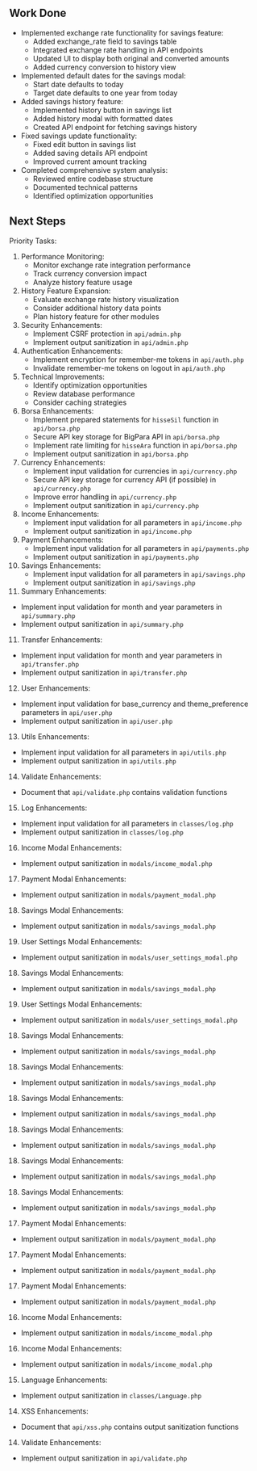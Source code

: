 ## Work Done
- Implemented exchange rate functionality for savings feature:
  - Added exchange_rate field to savings table
  - Integrated exchange rate handling in API endpoints
  - Updated UI to display both original and converted amounts
  - Added currency conversion to history view
- Implemented default dates for the savings modal:
  - Start date defaults to today
  - Target date defaults to one year from today
- Added savings history feature:
  - Implemented history button in savings list
  - Added history modal with formatted dates
  - Created API endpoint for fetching savings history
- Fixed savings update functionality:
  - Fixed edit button in savings list
  - Added saving details API endpoint
  - Improved current amount tracking
- Completed comprehensive system analysis:
  - Reviewed entire codebase structure
  - Documented technical patterns
  - Identified optimization opportunities

## Next Steps
Priority Tasks:
1. Performance Monitoring:
   - Monitor exchange rate integration performance
   - Track currency conversion impact
   - Analyze history feature usage
2. History Feature Expansion:
   - Evaluate exchange rate history visualization
   - Consider additional history data points
   - Plan history feature for other modules
3. Security Enhancements:
   - Implement CSRF protection in `api/admin.php`
   - Implement output sanitization in `api/admin.php`
4. Authentication Enhancements:
   - Implement encryption for remember-me tokens in `api/auth.php`
   - Invalidate remember-me tokens on logout in `api/auth.php`
5. Technical Improvements:
   - Identify optimization opportunities
   - Review database performance
   - Consider caching strategies
5. Borsa Enhancements:
   - Implement prepared statements for `hisseSil` function in `api/borsa.php`
   - Secure API key storage for BigPara API in `api/borsa.php`
   - Implement rate limiting for `hisseAra` function in `api/borsa.php`
   - Implement output sanitization in `api/borsa.php`
6. Currency Enhancements:
   - Implement input validation for currencies in `api/currency.php`
   - Secure API key storage for currency API (if possible) in `api/currency.php`
   - Improve error handling in `api/currency.php`
   - Implement output sanitization in `api/currency.php`
7. Income Enhancements:
   - Implement input validation for all parameters in `api/income.php`
   - Implement output sanitization in `api/income.php`
8. Payment Enhancements:
   - Implement input validation for all parameters in `api/payments.php`
   - Implement output sanitization in `api/payments.php`
9. Savings Enhancements:
   - Implement input validation for all parameters in `api/savings.php`
   - Implement output sanitization in `api/savings.php`
10. Summary Enhancements:
   - Implement input validation for month and year parameters in `api/summary.php`
   - Implement output sanitization in `api/summary.php`
11. Transfer Enhancements:
   - Implement input validation for month and year parameters in `api/transfer.php`
   - Implement output sanitization in `api/transfer.php`
12. User Enhancements:
   - Implement input validation for base_currency and theme_preference parameters in `api/user.php`
   - Implement output sanitization in `api/user.php`
13. Utils Enhancements:
   - Implement input validation for all parameters in `api/utils.php`
   - Implement output sanitization in `api/utils.php`
14. Validate Enhancements:
   - Document that `api/validate.php` contains validation functions
15. Log Enhancements:
   - Implement input validation for all parameters in `classes/log.php`
   - Implement output sanitization in `classes/log.php`
16. Income Modal Enhancements:
   - Implement output sanitization in `modals/income_modal.php`
17. Payment Modal Enhancements:
   - Implement output sanitization in `modals/payment_modal.php`
18. Savings Modal Enhancements:
   - Implement output sanitization in `modals/savings_modal.php`
19. User Settings Modal Enhancements:
   - Implement output sanitization in `modals/user_settings_modal.php`
18. Savings Modal Enhancements:
   - Implement output sanitization in `modals/savings_modal.php`
19. User Settings Modal Enhancements:
   - Implement output sanitization in `modals/user_settings_modal.php`
18. Savings Modal Enhancements:
   - Implement output sanitization in `modals/savings_modal.php`
18. Savings Modal Enhancements:
   - Implement output sanitization in `modals/savings_modal.php`
18. Savings Modal Enhancements:
   - Implement output sanitization in `modals/savings_modal.php`
18. Savings Modal Enhancements:
   - Implement output sanitization in `modals/savings_modal.php`
18. Savings Modal Enhancements:
   - Implement output sanitization in `modals/savings_modal.php`
18. Savings Modal Enhancements:
   - Implement output sanitization in `modals/savings_modal.php`

17. Payment Modal Enhancements:
   - Implement output sanitization in `modals/payment_modal.php`
17. Payment Modal Enhancements:
   - Implement output sanitization in `modals/payment_modal.php`
17. Payment Modal Enhancements:
   - Implement output sanitization in `modals/payment_modal.php`
16. Income Modal Enhancements:
   - Implement output sanitization in `modals/income_modal.php`
16. Income Modal Enhancements:
   - Implement output sanitization in `modals/income_modal.php`
15. Language Enhancements:
   - Implement output sanitization in `classes/Language.php`
14. XSS Enhancements:
   - Document that `api/xss.php` contains output sanitization functions
14. Validate Enhancements:
   - Implement output sanitization in `api/validate.php`